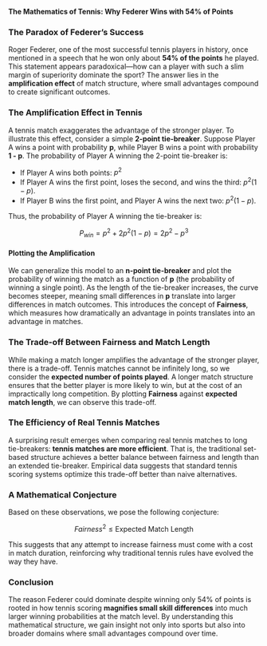 **The Mathematics of Tennis: Why Federer Wins with 54% of Points**

### The Paradox of Federer’s Success

Roger Federer, one of the most successful tennis players in history, once mentioned in a speech that he won only about **54% of the points** he played. This statement appears paradoxical—how can a player with such a slim margin of superiority dominate the sport? The answer lies in the **amplification effect** of match structure, where small advantages compound to create significant outcomes.

### The Amplification Effect in Tennis

A tennis match exaggerates the advantage of the stronger player. To illustrate this effect, consider a simple **2-point tie-breaker**. Suppose Player A wins a point with probability **p**, while Player B wins a point with probability **1 - p**. The probability of Player A winning the 2-point tie-breaker is:

- If Player A wins both points: $p^2$
- If Player A wins the first point, loses the second, and wins the third: $p^2 (1 - p)$. 
- If Player B wins the first point, and Player A wins the next two: $p^2 (1 - p)$. 

Thus, the probability of Player A winning the tie-breaker is:

$$
 P_{win} = p^2 + 2p^2 (1 - p) = 2p^2 - p^3
$$

#### Plotting the Amplification

We can generalize this model to an **n-point tie-breaker** and plot the probability of winning the match as a function of **p** (the probability of winning a single point). As the length of the tie-breaker increases, the curve becomes steeper, meaning small differences in **p** translate into larger differences in match outcomes. This introduces the concept of **Fairness**, which measures how dramatically an advantage in points translates into an advantage in matches.

### The Trade-off Between Fairness and Match Length

While making a match longer amplifies the advantage of the stronger player, there is a trade-off. Tennis matches cannot be infinitely long, so we consider the **expected number of points played**. A longer match structure ensures that the better player is more likely to win, but at the cost of an impractically long competition. By plotting **Fairness** against **expected match length**, we can observe this trade-off.

### The Efficiency of Real Tennis Matches

A surprising result emerges when comparing real tennis matches to long tie-breakers: **tennis matches are more efficient**. That is, the traditional set-based structure achieves a better balance between fairness and length than an extended tie-breaker. Empirical data suggests that standard tennis scoring systems optimize this trade-off better than naive alternatives.

### A Mathematical Conjecture

Based on these observations, we pose the following conjecture:

$$
Fairness^2 \leq \text{Expected Match Length}
$$

This suggests that any attempt to increase fairness must come with a cost in match duration, reinforcing why traditional tennis rules have evolved the way they have.

### Conclusion

The reason Federer could dominate despite winning only 54% of points is rooted in how tennis scoring **magnifies small skill differences** into much larger winning probabilities at the match level. By understanding this mathematical structure, we gain insight not only into sports but also into broader domains where small advantages compound over time.

